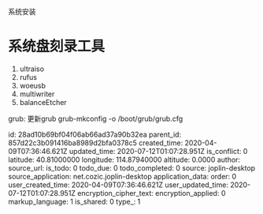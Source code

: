 系统安装

# 系统盘刻录工具
1. ultraiso
2. rufus
3. woeusb
4. multiwriter
5. balanceEtcher

grub:
更新grub grub-mkconfig -o /boot/grub/grub.cfg

id: 28ad10b69bf04f06ab66ad37a90b32ea
parent_id: 857d22c3b091416ba8989d2bfa0378c5
created_time: 2020-04-09T07:36:46.621Z
updated_time: 2020-07-12T01:07:28.951Z
is_conflict: 0
latitude: 40.81000000
longitude: 114.87940000
altitude: 0.0000
author: 
source_url: 
is_todo: 0
todo_due: 0
todo_completed: 0
source: joplin-desktop
source_application: net.cozic.joplin-desktop
application_data: 
order: 0
user_created_time: 2020-04-09T07:36:46.621Z
user_updated_time: 2020-07-12T01:07:28.951Z
encryption_cipher_text: 
encryption_applied: 0
markup_language: 1
is_shared: 0
type_: 1